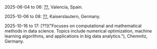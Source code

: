 2025-06-04 to 06: [??](https://www.m2p2025.com/M2P2025/ "M2P 2025 focuses on computational science for industry and sustainability, covering numerical methods, data-driven modeling, and optimization. Topics include computational mechanics, digital twins, and applications in energy and manufacturing, emphasizing innovative computational solutions."), Valencia, Spain.

2025-10-06 to 08: [??](https://www.itwm.fraunhofer.de/en/fairs_events/2025/2025_10_06_klaim_en.html "Explores applied and industrial mathematics. Topics include optimization, numerical methods, and applications in engineering, finance, and data science."), Kaiserslautern, Germany.

2025-10-16 to 17: [??]("Focuses on computational and mathematical methods in data science. Topics include numerical optimization, machine learning algorithms, and applications in big data analytics."), Chemnitz, Germany.

